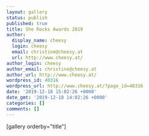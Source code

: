 ```yaml
---
layout: gallery
status: publish
published: true
title: She Rocks Awards 2019
author:
  display_name: cheesy
  login: cheesy
  email: christine@cheesy.at
  url: http://www.cheesy.at/
author_login: cheesy
author_email: christine@cheesy.at
author_url: http://www.cheesy.at/
wordpress_id: 40316
wordpress_url: http://www.cheesy.at/?page_id=40316
date: '2019-12-18 15:02:26 +0000'
date_gmt: '2019-12-18 14:02:26 +0000'
categories: []
comments: []
---
```

[gallery orderby="title"]
